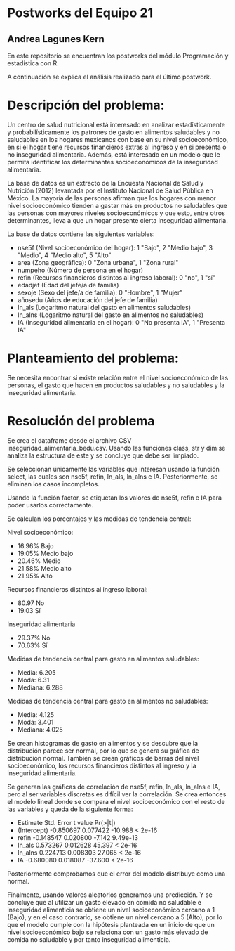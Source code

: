 # Postworks del Equipo 21
## Andrea Lagunes Kern

En este repositorio se encuentran los postworks del módulo Programación y estadística con R.

A continuación se explica el análisis realizado para el último postwork.

# Descripción del problema:

Un centro de salud nutricional está interesado en analizar estadísticamente y probabilísticamente los patrones de gasto en alimentos saludables y no saludables en los hogares mexicanos con base en su nivel socioeconómico, en si el hogar tiene recursos financieros extras al ingreso y en si presenta o no inseguridad alimentaria. Además, está interesado en un modelo que le permita identificar los determinantes socioeconómicos de la inseguridad alimentaria.

La base de datos es un extracto de la Encuesta Nacional de Salud y Nutrición (2012) levantada por el Instituto Nacional de Salud Pública en México. La mayoría de las personas afirman que los hogares con menor nivel socioeconómico tienden a gastar más en productos no saludables que las personas con mayores niveles socioeconómicos y que esto, entre otros determinantes, lleva a que un hogar presente cierta inseguridad alimentaria.

La base de datos contiene las siguientes variables:  
- nse5f (Nivel socioeconómico del hogar): 1 "Bajo", 2 "Medio bajo", 3 "Medio", 4 "Medio alto", 5 "Alto"
- area (Zona geográfica): 0 "Zona urbana", 1 "Zona rural"
- numpeho (Número de persona en el hogar)
- refin (Recursos financieros distintos al ingreso laboral): 0 "no", 1 "sí"
- edadjef (Edad del jefe/a de familia)
- sexoje (Sexo del jefe/a de familia): 0 "Hombre", 1 "Mujer"
- añosedu (Años de educación del jefe de familia)
- ln_als (Logaritmo natural del gasto en alimentos saludables)
- ln_alns (Logaritmo natural del gasto en alimentos no saludables)
- IA (Inseguridad alimentaria en el hogar): 0 "No presenta IA", 1 "Presenta IA"

# Planteamiento del problema:

Se necesita encontrar si existe relación entre el nivel socioeconómico de las personas, el gasto que hacen en productos saludables y no saludables y la inseguridad alimentaria.

# Resolución del problema

Se crea el dataframe desde el archivo CSV inseguridad_alimentaria_bedu.csv. Usando las funciones class, str y dim se analiza la estructura de este y se concluye que debe ser limpiado.

Se seleccionan únicamente las variables que interesan usando la función select, las cuales son nse5f, refin, ln_als, ln_alns e IA. Posteriormente, se eliminan los casos incompletos.

Usando la función factor, se etiquetan los valores de nse5f, refin e IA para poder usarlos correctamente.

Se calculan los porcentajes y las medidas de tendencia central:

Nivel socioeconómico:
- 16.96% Bajo
- 19.05% Medio bajo
- 20.46% Medio
- 21.58% Medio alto
- 21.95% Alto

Recursos financieros distintos al ingreso laboral:
- 80.97 No
- 19.03 Sí

Inseguridad alimentaria
- 29.37% No
- 70.63% Sí

Medidas de tendencia central para gasto en alimentos saludables:

- Media: 6.205
- Moda: 6.31
- Mediana: 6.288

Medidas de tendencia central para gasto en alimentos no saludables:

- Media: 4.125
- Moda: 3.401
- Mediana: 4.025

Se crean histogramas de gasto en alimentos y se descubre que la distribución parece ser normal, por lo que se genera su gráfica de distribución normal. También se crean gráficos de barras del nivel socioeconómico, los recursos financieros distintos al ingreso y la inseguridad alimentaria.

Se generan las gráficas de correlación de nse5f, refin, ln_als, ln_alns e IA, pero al ser variables discretas es difícil ver la correlación. Se crea entonces el modelo lineal donde se compara el nivel socioeconómico con el resto de las variables y queda de la siguiente forma:

- Estimate Std. Error t value Pr(>|t|)
- (Intercept) -0.850697   0.077422 -10.988  < 2e-16
- refin       -0.148547   0.020800  -7.142 9.49e-13
- ln_als       0.573267   0.012628  45.397  < 2e-16
- ln_alns      0.224713   0.008303  27.065  < 2e-16
- IA          -0.680080   0.018087 -37.600  < 2e-16

Posteriormente comprobamos que el error del modelo distribuye como una normal.

Finalmente, usando valores aleatorios generamos una predicción. Y se concluye que al utilizar un gasto elevado en comida no saludable e inseguridad alimenticia se obtiene un nivel socioeconómico cercano a 1 (Bajo), y en el caso contrario, se obtiene un nivel cercano a 5 (Alto), por lo que el modelo cumple con la hipótesis planteada en un inicio de que un nivel socioeconómico bajo se relaciona con un gasto más elevado de comida no saludable y por tanto inseguridad alimenticia.
